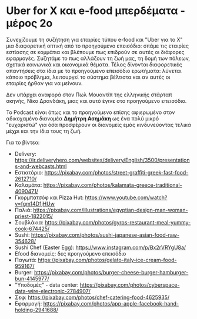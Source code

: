 # Uber for X και e-food μπερδέματα - μέρος 2ο

Συνεχίζουμε τη συζήτηση για εταιρίες τύπου e-food και "Uber για το Χ" μια διαφορετική οπτική από το προηγούμενο επεισόδιο: σπάμε τις εταιρίες εστίασης σε κομμάτια και βλέπουμε πως επιδρούν σε αυτές οι διάφορες εφαρμογές. Συζητάμε το πως αλλάζουν τη ζωή μας, τη δομή των πόλεων, σχετικά κοινωνικά και οικονομικά θέματα. Τέλος δίνονται διαφορετικές απαντήσεις στα ίδια με το προηγούμενο επεισόδιο ερωτήματα: λύνεται κάποιο πρόβλημα, λειτουργεί το σύστημα βέλτιστα και αν αυτές οι εταιρίες ήρθαν για να μείνουν.

Δεν υπάρχει αναφορά στον Πωλ Μουαντίπ της ελληνικής στάρταπ σκηνής, Νίκο Δρανδάκη, μιας και αυτό έγινε στο προηγούμενο επεισόδιο.

Το Podcast είναι όπως και το προηγούμενο επίσης αφιερωμένο στον αδικοχαμένο διανομέα **Δημήτρη Ασημάκη** ως ένα πολύ μικρό "ευχαριστώ" για όσα προσφέρουν οι διανομείς εμάς κινδυνεύοντας τελικά μέχρι και την ίδια τους τη ζωή.

Για το βίντεο:

* Delivery: <https://ir.deliveryhero.com/websites/delivery/English/3500/presentations-and-webcasts.html>
* Εστιατόριο: <https://pixabay.com/photos/street-graffiti-greek-fast-food-2612710/>
* Καλαμάτα: <https://pixabay.com/photos/kalamata-greece-traditional-4090471/>
* Γκορμπατσόφ και Pizza Hut: <https://www.youtube.com/watch?v=fgm14D1jHUw>
* Παλιά: <https://pixabay.com/illustrations/egyptian-design-man-woman-priest-1822015/>
* Σουβλάκια: <https://pixabay.com/photos/gyros-restaurant-meal-yummy-cook-674425/>
* Sushi: <https://pixabay.com/photos/sushi-japanese-asian-food-raw-354628/>
* Sushi Chef (Easter Egg): <https://www.instagram.com/p/Bx2rVRYgU8a/>
* Efood διανομείς: δες προηγούμενο επεισόδιο
* Παγωτά: <https://pixabay.com/photos/gelato-italy-ice-cream-food-959167/>
* Burger: <https://pixabay.com/photos/burger-cheese-burger-hamburger-bun-4145977/>
* "Υποδομές" - data center: <https://pixabay.com/photos/cyberspace-data-wire-electronic-2784907/>
* Σεφ: <https://pixabay.com/photos/chef-catering-food-4625935/>
* Εφαρμογή: <https://pixabay.com/photos/app-apple-facebook-hand-holding-2941688/>
